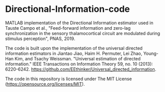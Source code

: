 # Directional-Information-code
MATLAB implementation of the Directional Information estimator used in 
Tauste Campo et al., "Feed-forward information and zero-lag synchronization in the sensory thalamocortical circuit are modulated during stimulus perception", PNAS, 2019.

The code is built upon the implementation of the universal directed information estimators in Jiantao Jiao, Haim H. Permuter, Lei Zhao, Young-Han Kim, and Tsachy Weissman. "Universal estimation of directed information." IEEE Transactions on Information Theory 59, no. 10 (2013): 6220-6242. https://github.com/EEthinker/Universal_directed_information.

The code in this repository is licensed under The MIT License (https://opensource.org/licenses/MIT).
